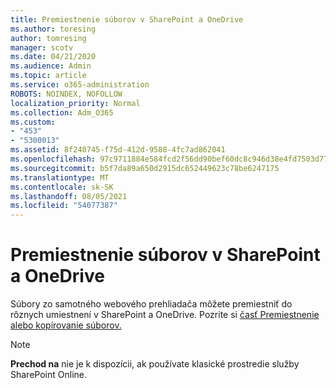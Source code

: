 ```yaml
---
title: Premiestnenie súborov v SharePoint a OneDrive
ms.author: toresing
author: tomresing
manager: scotv
ms.date: 04/21/2020
ms.audience: Admin
ms.topic: article
ms.service: o365-administration
ROBOTS: NOINDEX, NOFOLLOW
localization_priority: Normal
ms.collection: Adm_O365
ms.custom:
- "453"
- "5300013"
ms.assetid: 8f240745-f75d-412d-9588-4fc7ad862041
ms.openlocfilehash: 97c9711884e584fcd2f56dd90bef60dc8c946d38e4fd7503d776ef4827d5dba8
ms.sourcegitcommit: b5f7da89a650d2915dc652449623c78be6247175
ms.translationtype: MT
ms.contentlocale: sk-SK
ms.lasthandoff: 08/05/2021
ms.locfileid: "54077387"
---
```

# <a name="move-files-in-sharepoint-and-onedrive"></a>Premiestnenie súborov v SharePoint a OneDrive

Súbory zo samotného webového prehliadača môžete premiestniť do rôznych umiestnení v SharePoint a OneDrive. Pozrite si [časť Premiestnenie alebo kopírovanie súborov.](https://support.microsoft.com/office/move-or-copy-files-in-sharepoint-00e2f483-4df3-46be-a861-1f5f0c1a87bc?ui=en-US&rs=en-US&ad=US)


> [!NOTE]
> **Prechod na** nie je k dispozícii, ak používate klasické prostredie služby SharePoint Online.
  
